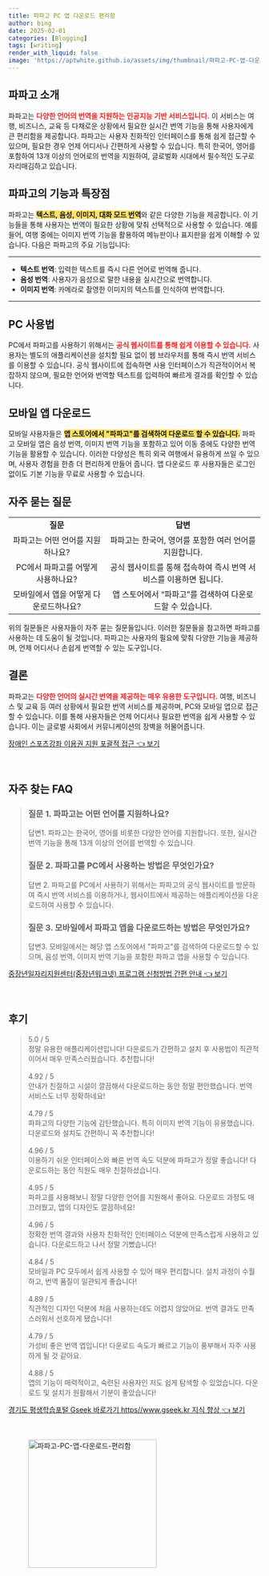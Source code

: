 ```yaml
---
title: 파파고 PC 앱 다운로드 편리함
author: bing
date: 2025-02-01
categories: [Blogging]
tags: [writing]
render_with_liquid: false
image: 'https://aptwhite.github.io/assets/img/thumbnail/파파고-PC-앱-다운로드-편리함.webp'
---
```



<h2 id='파파고_소개'>파파고 소개</h2>

<p>파파고는 <b><span style="color: #ee2323;">다양한 언어의 번역을 지원하는 인공지능 기반 서비스입니다.</span></b> 이 서비스는 여행, 비즈니스, 교육 등 다채로운 상황에서 필요한 실시간 번역 기능을 통해 사용자에게 큰 편리함을 제공합니다. 파파고는 사용자 친화적인 인터페이스를 통해 쉽게 접근할 수 있으며, 필요한 경우 언제 어디서나 간편하게 사용할 수 있습니다. 특히 한국어, 영어를 포함하여 13개 이상의 언어로의 번역을 지원하여, 글로벌화 시대에서 필수적인 도구로 자리매김하고 있습니다.</p>

<h2 id='파파고의_기능과_특장점'>파파고의 기능과 특장점</h2>

<p>파파고는 <b><span style="background-color: #ffe066;">텍스트, 음성, 이미지, 대화 모드 번역</span></b>와 같은 다양한 기능을 제공합니다. 이 기능들을 통해 사용자는 번역이 필요한 상황에 맞춰 선택적으로 사용할 수 있습니다. 예를 들어, 여행 중에는 이미지 번역 기능을 활용하여 메뉴판이나 표지판을 쉽게 이해할 수 있습니다. 다음은 파파고의 주요 기능입니다:</p>

<hr />

<ul>
    <li><b>텍스트 번역</b>: 입력한 텍스트를 즉시 다른 언어로 번역해 줍니다.</li>
    <li><b>음성 번역</b>: 사용자가 음성으로 말한 내용을 실시간으로 번역합니다.</li>
    <li><b>이미지 번역</b>: 카메라로 촬영한 이미지의 텍스트를 인식하여 번역합니다.</li>
</ul>

<hr />

<h2 id='PC_사용법'>PC 사용법</h2>

<p>PC에서 파파고를 사용하기 위해서는 <b><span style="color: #ee2323;">공식 웹사이트를 통해 쉽게 이용할 수 있습니다.</span></b> 사용자는 별도의 애플리케이션을 설치할 필요 없이 웹 브라우저를 통해 즉시 번역 서비스를 이용할 수 있습니다. 공식 웹사이트에 접속하면 사용 인터페이스가 직관적이어서 복잡하지 않으며, 필요한 언어와 번역할 텍스트를 입력하여 빠르게 결과를 확인할 수 있습니다.</p>

<h2 id='모바일_앱_다운로드'>모바일 앱 다운로드</h2>

<p>모바일 사용자들은 <b><span style="background-color: #ffe066;">앱 스토어에서 "파파고"를 검색하여 다운로드 할 수 있습니다.</span></b> 파파고 모바일 앱은 음성 번역, 이미지 번역 기능을 포함하고 있어 이동 중에도 다양한 번역 기능을 활용할 수 있습니다. 이러한 다양성은 특히 외국 여행에서 유용하게 쓰일 수 있으며, 사용자 경험을 한층 더 편리하게 만들어 줍니다. 앱 다운로드 후 사용자들은 로그인 없이도 기본 기능을 무료로 사용할 수 있습니다.</p>

<h2 id='자주_묻는_질문'>자주 묻는 질문</h2>

<table>
    <tr>
        <td style="text-align: center; height: 17px;"><b>질문</b></td>
        <td style="text-align: center; height: 17px;"><b>답변</b></td>
    </tr>
    <tr>
        <td style="text-align: center; height: 17px;">파파고는 어떤 언어를 지원하나요?</td>
        <td style="text-align: center; height: 17px;">파파고는 한국어, 영어를 포함한 여러 언어를 지원합니다.</td>
    </tr>
    <tr>
        <td style="text-align: center; height: 17px;">PC에서 파파고를 어떻게 사용하나요?</td>
        <td style="text-align: center; height: 17px;">공식 웹사이트를 통해 접속하여 즉시 번역 서비스를 이용하면 됩니다.</td>
    </tr>
    <tr>
        <td style="text-align: center; height: 17px;">모바일에서 앱을 어떻게 다운로드하나요?</td>
        <td style="text-align: center; height: 17px;">앱 스토어에서 “파파고”를 검색하여 다운로드할 수 있습니다.</td>
    </tr>
</table>

<p>위의 질문들은 사용자들이 자주 묻는 질문들입니다. 이러한 질문들을 참고하면 파파고를 사용하는 데 도움이 될 것입니다. 파파고는 사용자의 필요에 맞춰 다양한 기능을 제공하며, 언제 어디서나 손쉽게 번역할 수 있는 도구입니다.</p>

<h2 id='결론'>결론</h2>

<p>파파고는 <b><span style="color: #ee2323;">다양한 언어의 실시간 번역을 제공하는 매우 유용한 도구입니다.</span></b> 여행, 비즈니스 및 교육 등 여러 상황에서 필요한 번역 서비스를 제공하며, PC와 모바일 앱으로 접근할 수 있습니다. 이를 통해 사용자들은 언제 어디서나 필요한 번역을 쉽게 사용할 수 있습니다. 이는 글로벌 사회에서 커뮤니케이션의 장벽을 허물어줍니다.</p>


<p><a class="click-button" title="장애인 스포츠강좌 이용권 지원 포괄적 접근" href="https://aptwhite.github.io/posts/%EC%9E%A5%EC%95%A0%EC%9D%B8-%EC%8A%A4%ED%8F%AC%EC%B8%A0%EA%B0%95%EC%A2%8C-%EC%9D%B4%EC%9A%A9%EA%B6%8C-%EC%A7%80%EC%9B%90-%ED%8F%AC%EA%B4%84%EC%A0%81-%EC%A0%91%EA%B7%BC/" rel="dofollow">장애인 스포츠강좌 이용권 지원 포괄적 접근 👈 보기</a></p><br>
<h2 id='자주_찾는_FAQ'>자주 찾는 FAQ</h2>
<div itemscope="" itemtype="https://schema.org/FAQPage"> 
<blockquote> 
<div itemscope="" itemprop="mainEntity" itemtype="https://schema.org/Question"> 
<h3 itemprop="name">질문 1. 파파고는 어떤 언어를 지원하나요?</h3> 
<div itemscope="" itemprop="acceptedAnswer" itemtype="https://schema.org/Answer"> 
<span itemprop="text"> 
<p>답변1. 파파고는 한국어, 영어를 비롯한 다양한 언어를 지원합니다. 또한, 실시간 번역 기능을 통해 13개 이상의 언어를 번역할 수 있습니다.</p> 
</span> 
</div> 
</div> 

<div itemscope="" itemprop="mainEntity" itemtype="https://schema.org/Question"> 
<h3 itemprop="name">질문 2. 파파고를 PC에서 사용하는 방법은 무엇인가요?</h3> 
<div itemscope="" itemprop="acceptedAnswer" itemtype="https://schema.org/Answer"> 
<span itemprop="text"> 
<p>답변 2. 파파고를 PC에서 사용하기 위해서는 파파고의 공식 웹사이트를 방문하여 즉시 번역 서비스를 이용하거나, 웹사이트에서 제공하는 애플리케이션을 다운로드하여 사용할 수 있습니다.</p> 
</span> 
</div> 
</div> 

<div itemscope="" itemprop="mainEntity" itemtype="https://schema.org/Question"> 
<h3 itemprop="name">질문 3. 모바일에서 파파고 앱을 다운로드하는 방법은 무엇인가요?</h3> 
<div itemscope="" itemprop="acceptedAnswer" itemtype="https://schema.org/Answer"> 
<span itemprop="text"> 
<p>답변3. 모바일에서는 해당 앱 스토어에서 "파파고"를 검색하여 다운로드할 수 있으며, 음성 번역, 이미지 번역 기능을 포함한 파파고 앱을 사용할 수 있습니다.</p> 
</span> 
</div> 
</div> 
</blockquote> 
</div>
<p><a class="click-button" title="중장년일자리지원센터(중장년워크넷) 프로그램 신청방법 간편 안내" href="https://aptwhite.github.io/posts/%EC%A4%91%EC%9E%A5%EB%85%84%EC%9D%BC%EC%9E%90%EB%A6%AC%EC%A7%80%EC%9B%90%EC%84%BC%ED%84%B0(%EC%A4%91%EC%9E%A5%EB%85%84%EC%9B%8C%ED%81%AC%EB%84%B7)-%ED%94%84%EB%A1%9C%EA%B7%B8%EB%9E%A8-%EC%8B%A0%EC%B2%AD%EB%B0%A9%EB%B2%95-%EA%B0%84%ED%8E%B8-%EC%95%88%EB%82%B4/" rel="dofollow">중장년일자리지원센터(중장년워크넷) 프로그램 신청방법 간편 안내 👈 보기</a></p><br>
<h2 id='후기'>후기</h2>
<div itemscope itemtype="https://schema.org/Product">
  <blockquote>
  <div itemprop="review" itemscope itemtype="https://schema.org/Review">
      <div itemprop="reviewRating" itemscope itemtype="https://schema.org/Rating"> <span itemprop="ratingValue">5.0</span> / <span itemprop="bestRating">5</span> </div>
      <span itemprop="reviewBody">정말 유용한 애플리케이션입니다! 다운로드가 간편하고 설치 후 사용법이 직관적이어서 매우 만족스러웠습니다. 추천합니다!</span>
  </div>
  <br>
  <div itemprop="review" itemscope itemtype="https://schema.org/Review">
      <div itemprop="reviewRating" itemscope itemtype="https://schema.org/Rating"> <span itemprop="ratingValue">4.92</span> / <span itemprop="bestRating">5</span> </div>
      <span itemprop="reviewBody">안내가 친절하고 시설이 깔끔해서 다운로드하는 동안 정말 편안했습니다. 번역 서비스도 너무 정확하네요!</span>
  </div>
  <br>
  <div itemprop="review" itemscope itemtype="https://schema.org/Review">
      <div itemprop="reviewRating" itemscope itemtype="https://schema.org/Rating"> <span itemprop="ratingValue">4.79</span> / <span itemprop="bestRating">5</span> </div>
      <span itemprop="reviewBody">파파고의 다양한 기능에 감탄했습니다. 특히 이미지 번역 기능이 유용했습니다. 다운로드와 설치도 간편하니 꼭 추천합니다!</span>
  </div>
  <br>
  <div itemprop="review" itemscope itemtype="https://schema.org/Review">
      <div itemprop="reviewRating" itemscope itemtype="https://schema.org/Rating"> <span itemprop="ratingValue">4.96</span> / <span itemprop="bestRating">5</span> </div>
      <span itemprop="reviewBody">이용하기 쉬운 인터페이스와 빠른 번역 속도 덕분에 파파고가 정말 좋습니다! 다운로드하는 동안 직원도 매우 친절하셨습니다.</span>
  </div>
  <br>
  <div itemprop="review" itemscope itemtype="https://schema.org/Review">
      <div itemprop="reviewRating" itemscope itemtype="https://schema.org/Rating"> <span itemprop="ratingValue">4.95</span> / <span itemprop="bestRating">5</span> </div>
      <span itemprop="reviewBody">파파고를 사용해보니 정말 다양한 언어를 지원해서 좋아요. 다운로드 과정도 매끄러웠고, 앱의 디자인도 깔끔하네요!</span>
  </div>
  <br>
  <div itemprop="review" itemscope itemtype="https://schema.org/Review">
      <div itemprop="reviewRating" itemscope itemtype="https://schema.org/Rating"> <span itemprop="ratingValue">4.96</span> / <span itemprop="bestRating">5</span> </div>
      <span itemprop="reviewBody">정확한 번역 결과와 사용자 친화적인 인터페이스 덕분에 만족스럽게 사용하고 있습니다. 다운로드하고 나서 정말 기뻤습니다!</span>
  </div>
  <br>
  <div itemprop="review" itemscope itemtype="https://schema.org/Review">
      <div itemprop="reviewRating" itemscope itemtype="https://schema.org/Rating"> <span itemprop="ratingValue">4.84</span> / <span itemprop="bestRating">5</span> </div>
      <span itemprop="reviewBody">모바일과 PC 모두에서 쉽게 사용할 수 있어 매우 편리합니다. 설치 과정이 수월하고, 번역 품질이 일관되게 좋습니다!</span>
  </div>
  <br>
  <div itemprop="review" itemscope itemtype="https://schema.org/Review">
      <div itemprop="reviewRating" itemscope itemtype="https://schema.org/Rating"> <span itemprop="ratingValue">4.89</span> / <span itemprop="bestRating">5</span> </div>
      <span itemprop="reviewBody">직관적인 디자인 덕분에 처음 사용하는데도 어렵지 않았어요. 번역 결과도 만족스러워서 선호하게 됐습니다!</span>
  </div>
  <br>
  <div itemprop="review" itemscope itemtype="https://schema.org/Review">
      <div itemprop="reviewRating" itemscope itemtype="https://schema.org/Rating"> <span itemprop="ratingValue">4.79</span> / <span itemprop="bestRating">5</span> </div>
      <span itemprop="reviewBody">가성비 좋은 번역 앱입니다! 다운로드 속도가 빠르고 기능이 풍부해서 자주 사용하게 될 것 같아요.</span>
  </div>
  <br>
  <div itemprop="review" itemscope itemtype="https://schema.org/Review">
      <div itemprop="reviewRating" itemscope itemtype="https://schema.org/Rating"> <span itemprop="ratingValue">4.88</span> / <span itemprop="bestRating">5</span> </div>
      <span itemprop="reviewBody">앱의 기능이 매력적이고, 숙련된 사용자인 저도 쉽게 탐색할 수 있었습니다. 다운로드 및 설치가 원활해서 기분이 좋았습니다!</span>
  </div>
  </blockquote>
</div>
<p><a class="click-button" title="경기도 평생학습포털 Gseek 바로가기 https//www.gseek.kr 지식 향상" href="https://aptwhite.github.io/posts/%EA%B2%BD%EA%B8%B0%EB%8F%84-%ED%8F%89%EC%83%9D%ED%95%99%EC%8A%B5%ED%8F%AC%ED%84%B8-Gseek-%EB%B0%94%EB%A1%9C%EA%B0%80%EA%B8%B0-httpswww.gseek.kr-%EC%A7%80%EC%8B%9D-%ED%96%A5%EC%83%81/" rel="dofollow">경기도 평생학습포털 Gseek 바로가기 https//www.gseek.kr 지식 향상 👈 보기</a></p><br>
<figure class="image"><img src="https://aptwhite.github.io/assets/img/thumbnail/파파고-PC-앱-다운로드-편리함.webp" alt="파파고-PC-앱-다운로드-편리함" width="256" height="256"></figure>